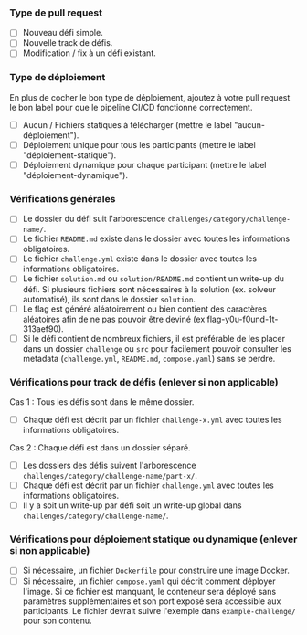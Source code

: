 ### Type de pull request

- [ ] Nouveau défi simple.
- [ ] Nouvelle track de défis.
- [ ] Modification / fix à un défi existant.

### Type de déploiement

En plus de cocher le bon type de déploiement, ajoutez à votre pull request le bon label pour que le pipeline CI/CD fonctionne correctement.

- [ ] Aucun / Fichiers statiques à télécharger (mettre le label "aucun-déploiement").
- [ ] Déploiement unique pour tous les participants (mettre le label "déploiement-statique").
- [ ] Déploiement dynamique pour chaque participant (mettre le label "déploiement-dynamique").

### Vérifications générales

- [ ] Le dossier du défi suit l'arborescence `challenges/category/challenge-name/`.
- [ ] Le fichier `README.md` existe dans le dossier avec toutes les informations obligatoires.
- [ ] Le fichier `challenge.yml` existe dans le dossier avec toutes les informations obligatoires.
- [ ] Le fichier `solution.md` ou `solution/README.md` contient un write-up du défi. Si plusieurs fichiers sont nécessaires à la solution (ex. solveur automatisé), ils sont dans le dossier `solution`.
- [ ] Le flag est généré aléatoirement ou bien contient des caractères aléatoires afin de ne pas pouvoir être deviné (ex flag-y0u-f0und-1t-313aef90).
- [ ] Si le défi contient de nombreux fichiers, il est préférable de les placer dans un dossier `challenge` ou `src` pour facilement pouvoir consulter les metadata (`challenge.yml`, `README.md`, `compose.yaml`) sans se perdre.

### Vérifications pour track de défis (enlever si non applicable)

Cas 1 : Tous les défis sont dans le même dossier.

- [ ] Chaque défi est décrit par un fichier `challenge-x.yml` avec toutes les informations obligatoires.

Cas 2 : Chaque défi est dans un dossier séparé.

- [ ] Les dossiers des défis suivent l'arborescence `challenges/category/challenge-name/part-x/`.
- [ ] Chaque défi est décrit par un fichier `challenge.yml` avec toutes les informations obligatoires.
- [ ] Il y a soit un write-up par défi soit un write-up global dans `challenges/category/challenge-name/`.

### Vérifications pour déploiement statique ou dynamique (enlever si non applicable)

- [ ] Si nécessaire, un fichier `Dockerfile` pour construire une image Docker.
- [ ] Si nécessaire, un fichier `compose.yaml` qui décrit comment déployer l'image. Si ce fichier est manquant, le conteneur sera déployé sans paramètres supplémentaires et son port exposé sera accessible aux participants. Le fichier devrait suivre l'exemple dans `example-challenge/` pour son contenu.

